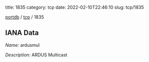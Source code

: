 title: 1835
category: tcp
date: 2022-02-10T22:46:10
slug: tcp/1835

[portdb](/) / [tcp](/category/tcp.html) / 1835


## IANA Data

_Name:_ ardusmul

_Description:_ ARDUS Multicast

